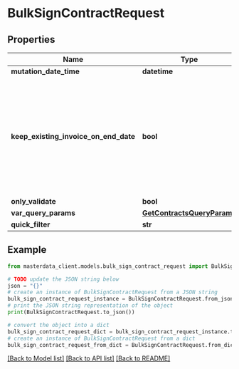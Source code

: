 # BulkSignContractRequest


## Properties

Name | Type | Description | Notes
------------ | ------------- | ------------- | -------------
**mutation_date_time** | **datetime** |  | [optional] 
**keep_existing_invoice_on_end_date** | **bool** | When this flag is set, if an invoice exists with the end date equal to the move-out date,  no credit note shall be created. | [optional] 
**only_validate** | **bool** |  | [optional] 
**var_query_params** | [**GetContractsQueryParams**](GetContractsQueryParams.md) |  | [optional] 
**quick_filter** | **str** |  | [optional] 

## Example

```python
from masterdata_client.models.bulk_sign_contract_request import BulkSignContractRequest

# TODO update the JSON string below
json = "{}"
# create an instance of BulkSignContractRequest from a JSON string
bulk_sign_contract_request_instance = BulkSignContractRequest.from_json(json)
# print the JSON string representation of the object
print(BulkSignContractRequest.to_json())

# convert the object into a dict
bulk_sign_contract_request_dict = bulk_sign_contract_request_instance.to_dict()
# create an instance of BulkSignContractRequest from a dict
bulk_sign_contract_request_from_dict = BulkSignContractRequest.from_dict(bulk_sign_contract_request_dict)
```
[[Back to Model list]](../README.md#documentation-for-models) [[Back to API list]](../README.md#documentation-for-api-endpoints) [[Back to README]](../README.md)


